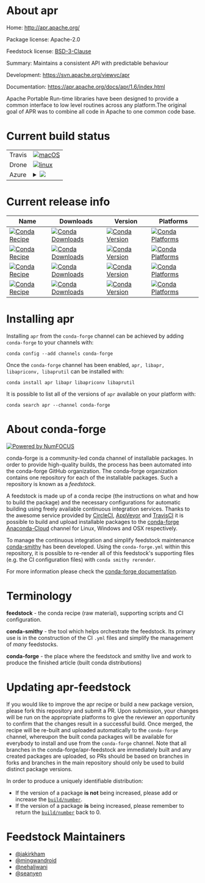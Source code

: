 About apr
=========

Home: http://apr.apache.org/

Package license: Apache-2.0

Feedstock license: [BSD-3-Clause](https://github.com/conda-forge/apr-feedstock/blob/master/LICENSE.txt)

Summary: Maintains a consistent API with predictable behaviour

Development: https://svn.apache.org/viewvc/apr

Documentation: https://apr.apache.org/docs/apr/1.6/index.html

Apache Portable Run-time libraries have been designed to provide a common
interface to low level routines across any platform.The original goal of APR
was to combine all code in Apache to one common code base.


Current build status
====================


<table><tr>
    <td>Travis</td>
    <td>
      <a href="https://travis-ci.com/conda-forge/apr-feedstock">
        <img alt="macOS" src="https://img.shields.io/travis/com/conda-forge/apr-feedstock/master.svg?label=macOS">
      </a>
    </td>
  </tr><tr>
    <td>Drone</td>
    <td>
      <a href="https://cloud.drone.io/conda-forge/apr-feedstock">
        <img alt="linux" src="https://img.shields.io/drone/build/conda-forge/apr-feedstock/master.svg?label=Linux">
      </a>
    </td>
  </tr>
    
  <tr>
    <td>Azure</td>
    <td>
      <details>
        <summary>
          <a href="https://dev.azure.com/conda-forge/feedstock-builds/_build/latest?definitionId=6273&branchName=master">
            <img src="https://dev.azure.com/conda-forge/feedstock-builds/_apis/build/status/apr-feedstock?branchName=master">
          </a>
        </summary>
        <table>
          <thead><tr><th>Variant</th><th>Status</th></tr></thead>
          <tbody><tr>
              <td>linux_64</td>
              <td>
                <a href="https://dev.azure.com/conda-forge/feedstock-builds/_build/latest?definitionId=6273&branchName=master">
                  <img src="https://dev.azure.com/conda-forge/feedstock-builds/_apis/build/status/apr-feedstock?branchName=master&jobName=linux&configuration=linux_64_" alt="variant">
                </a>
              </td>
            </tr><tr>
              <td>linux_aarch64</td>
              <td>
                <a href="https://dev.azure.com/conda-forge/feedstock-builds/_build/latest?definitionId=6273&branchName=master">
                  <img src="https://dev.azure.com/conda-forge/feedstock-builds/_apis/build/status/apr-feedstock?branchName=master&jobName=linux&configuration=linux_aarch64_" alt="variant">
                </a>
              </td>
            </tr><tr>
              <td>linux_ppc64le</td>
              <td>
                <a href="https://dev.azure.com/conda-forge/feedstock-builds/_build/latest?definitionId=6273&branchName=master">
                  <img src="https://dev.azure.com/conda-forge/feedstock-builds/_apis/build/status/apr-feedstock?branchName=master&jobName=linux&configuration=linux_ppc64le_" alt="variant">
                </a>
              </td>
            </tr><tr>
              <td>osx_64</td>
              <td>
                <a href="https://dev.azure.com/conda-forge/feedstock-builds/_build/latest?definitionId=6273&branchName=master">
                  <img src="https://dev.azure.com/conda-forge/feedstock-builds/_apis/build/status/apr-feedstock?branchName=master&jobName=osx&configuration=osx_64_" alt="variant">
                </a>
              </td>
            </tr><tr>
              <td>osx_arm64</td>
              <td>
                <a href="https://dev.azure.com/conda-forge/feedstock-builds/_build/latest?definitionId=6273&branchName=master">
                  <img src="https://dev.azure.com/conda-forge/feedstock-builds/_apis/build/status/apr-feedstock?branchName=master&jobName=osx&configuration=osx_arm64_" alt="variant">
                </a>
              </td>
            </tr><tr>
              <td>win_64</td>
              <td>
                <a href="https://dev.azure.com/conda-forge/feedstock-builds/_build/latest?definitionId=6273&branchName=master">
                  <img src="https://dev.azure.com/conda-forge/feedstock-builds/_apis/build/status/apr-feedstock?branchName=master&jobName=win&configuration=win_64_" alt="variant">
                </a>
              </td>
            </tr>
          </tbody>
        </table>
      </details>
    </td>
  </tr>
</table>

Current release info
====================

| Name | Downloads | Version | Platforms |
| --- | --- | --- | --- |
| [![Conda Recipe](https://img.shields.io/badge/recipe-apr-green.svg)](https://anaconda.org/conda-forge/apr) | [![Conda Downloads](https://img.shields.io/conda/dn/conda-forge/apr.svg)](https://anaconda.org/conda-forge/apr) | [![Conda Version](https://img.shields.io/conda/vn/conda-forge/apr.svg)](https://anaconda.org/conda-forge/apr) | [![Conda Platforms](https://img.shields.io/conda/pn/conda-forge/apr.svg)](https://anaconda.org/conda-forge/apr) |
| [![Conda Recipe](https://img.shields.io/badge/recipe-libapr-green.svg)](https://anaconda.org/conda-forge/libapr) | [![Conda Downloads](https://img.shields.io/conda/dn/conda-forge/libapr.svg)](https://anaconda.org/conda-forge/libapr) | [![Conda Version](https://img.shields.io/conda/vn/conda-forge/libapr.svg)](https://anaconda.org/conda-forge/libapr) | [![Conda Platforms](https://img.shields.io/conda/pn/conda-forge/libapr.svg)](https://anaconda.org/conda-forge/libapr) |
| [![Conda Recipe](https://img.shields.io/badge/recipe-libapriconv-green.svg)](https://anaconda.org/conda-forge/libapriconv) | [![Conda Downloads](https://img.shields.io/conda/dn/conda-forge/libapriconv.svg)](https://anaconda.org/conda-forge/libapriconv) | [![Conda Version](https://img.shields.io/conda/vn/conda-forge/libapriconv.svg)](https://anaconda.org/conda-forge/libapriconv) | [![Conda Platforms](https://img.shields.io/conda/pn/conda-forge/libapriconv.svg)](https://anaconda.org/conda-forge/libapriconv) |
| [![Conda Recipe](https://img.shields.io/badge/recipe-libaprutil-green.svg)](https://anaconda.org/conda-forge/libaprutil) | [![Conda Downloads](https://img.shields.io/conda/dn/conda-forge/libaprutil.svg)](https://anaconda.org/conda-forge/libaprutil) | [![Conda Version](https://img.shields.io/conda/vn/conda-forge/libaprutil.svg)](https://anaconda.org/conda-forge/libaprutil) | [![Conda Platforms](https://img.shields.io/conda/pn/conda-forge/libaprutil.svg)](https://anaconda.org/conda-forge/libaprutil) |

Installing apr
==============

Installing `apr` from the `conda-forge` channel can be achieved by adding `conda-forge` to your channels with:

```
conda config --add channels conda-forge
```

Once the `conda-forge` channel has been enabled, `apr, libapr, libapriconv, libaprutil` can be installed with:

```
conda install apr libapr libapriconv libaprutil
```

It is possible to list all of the versions of `apr` available on your platform with:

```
conda search apr --channel conda-forge
```


About conda-forge
=================

[![Powered by NumFOCUS](https://img.shields.io/badge/powered%20by-NumFOCUS-orange.svg?style=flat&colorA=E1523D&colorB=007D8A)](http://numfocus.org)

conda-forge is a community-led conda channel of installable packages.
In order to provide high-quality builds, the process has been automated into the
conda-forge GitHub organization. The conda-forge organization contains one repository
for each of the installable packages. Such a repository is known as a *feedstock*.

A feedstock is made up of a conda recipe (the instructions on what and how to build
the package) and the necessary configurations for automatic building using freely
available continuous integration services. Thanks to the awesome service provided by
[CircleCI](https://circleci.com/), [AppVeyor](https://www.appveyor.com/)
and [TravisCI](https://travis-ci.com/) it is possible to build and upload installable
packages to the [conda-forge](https://anaconda.org/conda-forge)
[Anaconda-Cloud](https://anaconda.org/) channel for Linux, Windows and OSX respectively.

To manage the continuous integration and simplify feedstock maintenance
[conda-smithy](https://github.com/conda-forge/conda-smithy) has been developed.
Using the ``conda-forge.yml`` within this repository, it is possible to re-render all of
this feedstock's supporting files (e.g. the CI configuration files) with ``conda smithy rerender``.

For more information please check the [conda-forge documentation](https://conda-forge.org/docs/).

Terminology
===========

**feedstock** - the conda recipe (raw material), supporting scripts and CI configuration.

**conda-smithy** - the tool which helps orchestrate the feedstock.
                   Its primary use is in the construction of the CI ``.yml`` files
                   and simplify the management of *many* feedstocks.

**conda-forge** - the place where the feedstock and smithy live and work to
                  produce the finished article (built conda distributions)


Updating apr-feedstock
======================

If you would like to improve the apr recipe or build a new
package version, please fork this repository and submit a PR. Upon submission,
your changes will be run on the appropriate platforms to give the reviewer an
opportunity to confirm that the changes result in a successful build. Once
merged, the recipe will be re-built and uploaded automatically to the
`conda-forge` channel, whereupon the built conda packages will be available for
everybody to install and use from the `conda-forge` channel.
Note that all branches in the conda-forge/apr-feedstock are
immediately built and any created packages are uploaded, so PRs should be based
on branches in forks and branches in the main repository should only be used to
build distinct package versions.

In order to produce a uniquely identifiable distribution:
 * If the version of a package **is not** being increased, please add or increase
   the [``build/number``](https://conda.io/docs/user-guide/tasks/build-packages/define-metadata.html#build-number-and-string).
 * If the version of a package **is** being increased, please remember to return
   the [``build/number``](https://conda.io/docs/user-guide/tasks/build-packages/define-metadata.html#build-number-and-string)
   back to 0.

Feedstock Maintainers
=====================

* [@jakirkham](https://github.com/jakirkham/)
* [@mingwandroid](https://github.com/mingwandroid/)
* [@nehaljwani](https://github.com/nehaljwani/)
* [@seanyen](https://github.com/seanyen/)


<!-- dummy commit to enable rerendering -->


